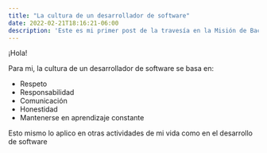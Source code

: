 ```yaml
---
title: "La cultura de un desarrollador de software"
date: 2022-02-21T18:16:21-06:00
description: 'Este es mi primer post de la travesía en la Misión de Backend con Node JS de Launch X.'
---
```



¡Hola!

Para mi, la cultura de un desarrollador de software se basa en:

- Respeto
- Responsabilidad
- Comunicación
- Honestidad
- Mantenerse en aprendizaje constante

Esto mismo lo aplico en otras actividades de mi vida como en el desarrollo de software
